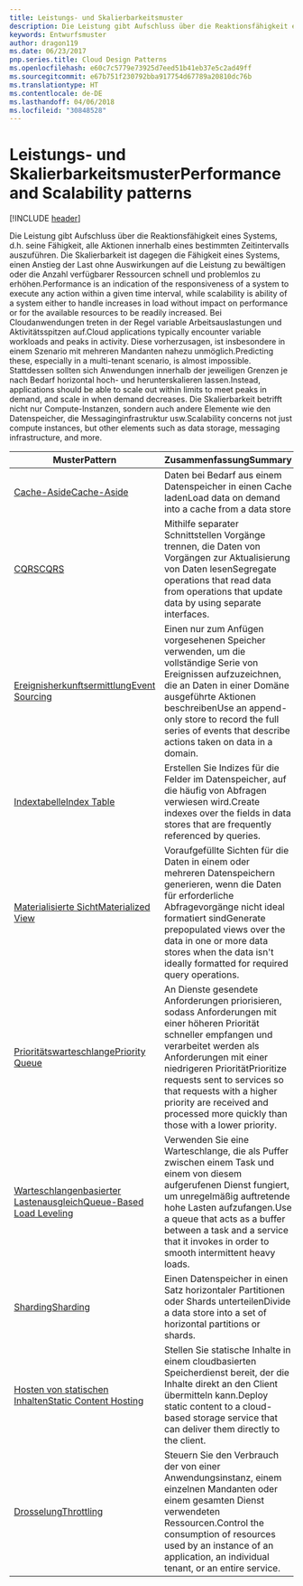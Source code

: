```yaml
---
title: Leistungs- und Skalierbarkeitsmuster
description: Die Leistung gibt Aufschluss über die Reaktionsfähigkeit eines Systems, d.h. seine Fähigkeit, alle Aktionen innerhalb eines bestimmten Zeitintervalls auszuführen. Die Skalierbarkeit ist dagegen die Fähigkeit eines Systems, einen Anstieg der Last ohne Auswirkungen auf die Leistung zu bewältigen oder die Anzahl verfügbarer Ressourcen schnell und problemlos zu erhöhen. Bei Cloudanwendungen treten in der Regel variable Arbeitsauslastungen und Aktivitätsspitzen auf. Diese vorherzusagen, ist insbesondere in einem Szenario mit mehreren Mandanten nahezu unmöglich. Stattdessen sollten sich Anwendungen innerhalb der jeweiligen Grenzen je nach Bedarf horizontal hoch- und herunterskalieren lassen. Die Skalierbarkeit betrifft nicht nur Compute-Instanzen, sondern auch andere Elemente wie den Datenspeicher, die Messaginginfrastruktur usw.
keywords: Entwurfsmuster
author: dragon119
ms.date: 06/23/2017
pnp.series.title: Cloud Design Patterns
ms.openlocfilehash: e60c7c5779e73925d7eed51b41eb37e5c2ad49ff
ms.sourcegitcommit: e67b751f230792bba917754d67789a20810dc76b
ms.translationtype: HT
ms.contentlocale: de-DE
ms.lasthandoff: 04/06/2018
ms.locfileid: "30848528"
---
```

# <a name="performance-and-scalability-patterns"></a><span data-ttu-id="f4b28-108">Leistungs- und Skalierbarkeitsmuster</span><span class="sxs-lookup"><span data-stu-id="f4b28-108">Performance and Scalability patterns</span></span>

[!INCLUDE [header](../../_includes/header.md)]

<span data-ttu-id="f4b28-109">Die Leistung gibt Aufschluss über die Reaktionsfähigkeit eines Systems, d.h. seine Fähigkeit, alle Aktionen innerhalb eines bestimmten Zeitintervalls auszuführen. Die Skalierbarkeit ist dagegen die Fähigkeit eines Systems, einen Anstieg der Last ohne Auswirkungen auf die Leistung zu bewältigen oder die Anzahl verfügbarer Ressourcen schnell und problemlos zu erhöhen.</span><span class="sxs-lookup"><span data-stu-id="f4b28-109">Performance is an indication of the responsiveness of a system to execute any action within a given time interval, while scalability is ability of a system either to handle increases in load without impact on performance or for the available resources to be readily increased.</span></span> <span data-ttu-id="f4b28-110">Bei Cloudanwendungen treten in der Regel variable Arbeitsauslastungen und Aktivitätsspitzen auf.</span><span class="sxs-lookup"><span data-stu-id="f4b28-110">Cloud applications typically encounter variable workloads and peaks in activity.</span></span> <span data-ttu-id="f4b28-111">Diese vorherzusagen, ist insbesondere in einem Szenario mit mehreren Mandanten nahezu unmöglich.</span><span class="sxs-lookup"><span data-stu-id="f4b28-111">Predicting these, especially in a multi-tenant scenario, is almost impossible.</span></span> <span data-ttu-id="f4b28-112">Stattdessen sollten sich Anwendungen innerhalb der jeweiligen Grenzen je nach Bedarf horizontal hoch- und herunterskalieren lassen.</span><span class="sxs-lookup"><span data-stu-id="f4b28-112">Instead, applications should be able to scale out within limits to meet peaks in demand, and scale in when demand decreases.</span></span> <span data-ttu-id="f4b28-113">Die Skalierbarkeit betrifft nicht nur Compute-Instanzen, sondern auch andere Elemente wie den Datenspeicher, die Messaginginfrastruktur usw.</span><span class="sxs-lookup"><span data-stu-id="f4b28-113">Scalability concerns not just compute instances, but other elements such as data storage, messaging infrastructure, and more.</span></span>


|                           <span data-ttu-id="f4b28-114">Muster</span><span class="sxs-lookup"><span data-stu-id="f4b28-114">Pattern</span></span>                            |                                                                        <span data-ttu-id="f4b28-115">Zusammenfassung</span><span class="sxs-lookup"><span data-stu-id="f4b28-115">Summary</span></span>                                                                         |
|--------------------------------------------------------------|--------------------------------------------------------------------------------------------------------------------------------------------------------|
|               [<span data-ttu-id="f4b28-116">Cache-Aside</span><span class="sxs-lookup"><span data-stu-id="f4b28-116">Cache-Aside</span></span>](../cache-aside.md)               |                                                   <span data-ttu-id="f4b28-117">Daten bei Bedarf aus einem Datenspeicher in einen Cache laden</span><span class="sxs-lookup"><span data-stu-id="f4b28-117">Load data on demand into a cache from a data store</span></span>                                                   |
|                      [<span data-ttu-id="f4b28-118">CQRS</span><span class="sxs-lookup"><span data-stu-id="f4b28-118">CQRS</span></span>](../cqrs.md)                      |                           <span data-ttu-id="f4b28-119">Mithilfe separater Schnittstellen Vorgänge trennen, die Daten von Vorgängen zur Aktualisierung von Daten lesen</span><span class="sxs-lookup"><span data-stu-id="f4b28-119">Segregate operations that read data from operations that update data by using separate interfaces.</span></span>                           |
|            [<span data-ttu-id="f4b28-120">Ereignisherkunftsermittlung</span><span class="sxs-lookup"><span data-stu-id="f4b28-120">Event Sourcing</span></span>](../event-sourcing.md)            |                     <span data-ttu-id="f4b28-121">Einen nur zum Anfügen vorgesehenen Speicher verwenden, um die vollständige Serie von Ereignissen aufzuzeichnen, die an Daten in einer Domäne ausgeführte Aktionen beschreiben</span><span class="sxs-lookup"><span data-stu-id="f4b28-121">Use an append-only store to record the full series of events that describe actions taken on data in a domain.</span></span>                      |
|               [<span data-ttu-id="f4b28-122">Indextabelle</span><span class="sxs-lookup"><span data-stu-id="f4b28-122">Index Table</span></span>](../index-table.md)               |                                <span data-ttu-id="f4b28-123">Erstellen Sie Indizes für die Felder im Datenspeicher, auf die häufig von Abfragen verwiesen wird.</span><span class="sxs-lookup"><span data-stu-id="f4b28-123">Create indexes over the fields in data stores that are frequently referenced by queries.</span></span>                                |
|         [<span data-ttu-id="f4b28-124">Materialisierte Sicht</span><span class="sxs-lookup"><span data-stu-id="f4b28-124">Materialized View</span></span>](../materialized-view.md)         |       <span data-ttu-id="f4b28-125">Voraufgefüllte Sichten für die Daten in einem oder mehreren Datenspeichern generieren, wenn die Daten für erforderliche Abfragevorgänge nicht ideal formatiert sind</span><span class="sxs-lookup"><span data-stu-id="f4b28-125">Generate prepopulated views over the data in one or more data stores when the data isn't ideally formatted for required query operations.</span></span>        |
|            [<span data-ttu-id="f4b28-126">Prioritätswarteschlange</span><span class="sxs-lookup"><span data-stu-id="f4b28-126">Priority Queue</span></span>](../priority-queue.md)            | <span data-ttu-id="f4b28-127">An Dienste gesendete Anforderungen priorisieren, sodass Anforderungen mit einer höheren Priorität schneller empfangen und verarbeitet werden als Anforderungen mit einer niedrigeren Priorität</span><span class="sxs-lookup"><span data-stu-id="f4b28-127">Prioritize requests sent to services so that requests with a higher priority are received and processed more quickly than those with a lower priority.</span></span> |
| [<span data-ttu-id="f4b28-128">Warteschlangenbasierter Lastenausgleich</span><span class="sxs-lookup"><span data-stu-id="f4b28-128">Queue-Based Load Leveling</span></span>](../queue-based-load-leveling.md) |              <span data-ttu-id="f4b28-129">Verwenden Sie eine Warteschlange, die als Puffer zwischen einem Task und einem von diesem aufgerufenen Dienst fungiert, um unregelmäßig auftretende hohe Lasten aufzufangen.</span><span class="sxs-lookup"><span data-stu-id="f4b28-129">Use a queue that acts as a buffer between a task and a service that it invokes in order to smooth intermittent heavy loads.</span></span>               |
|                  [<span data-ttu-id="f4b28-130">Sharding</span><span class="sxs-lookup"><span data-stu-id="f4b28-130">Sharding</span></span>](../sharding.md)                  |                                           <span data-ttu-id="f4b28-131">Einen Datenspeicher in einen Satz horizontaler Partitionen oder Shards unterteilen</span><span class="sxs-lookup"><span data-stu-id="f4b28-131">Divide a data store into a set of horizontal partitions or shards.</span></span>                                           |
|    [<span data-ttu-id="f4b28-132">Hosten von statischen Inhalten</span><span class="sxs-lookup"><span data-stu-id="f4b28-132">Static Content Hosting</span></span>](../static-content-hosting.md)    |                          <span data-ttu-id="f4b28-133">Stellen Sie statische Inhalte in einem cloudbasierten Speicherdienst bereit, der die Inhalte direkt an den Client übermitteln kann.</span><span class="sxs-lookup"><span data-stu-id="f4b28-133">Deploy static content to a cloud-based storage service that can deliver them directly to the client.</span></span>                          |
|                [<span data-ttu-id="f4b28-134">Drosselung</span><span class="sxs-lookup"><span data-stu-id="f4b28-134">Throttling</span></span>](../throttling.md)                |                <span data-ttu-id="f4b28-135">Steuern Sie den Verbrauch der von einer Anwendungsinstanz, einem einzelnen Mandanten oder einem gesamten Dienst verwendeten Ressourcen.</span><span class="sxs-lookup"><span data-stu-id="f4b28-135">Control the consumption of resources used by an instance of an application, an individual tenant, or an entire service.</span></span>                 |

